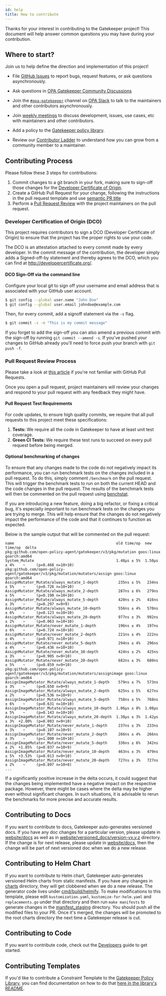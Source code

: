 ```yaml
---
id: help
title: How to contribute
---
```

Thanks for your interest in contributing to the Gatekeeper project! This document will help answer common questions you may have during your contribution.

## Where to start?
Join us to help define the direction and implementation of this project!

- File [GitHub Issues](https://github.com/open-policy-agent/gatekeeper/issues)
  to report bugs, request features, or ask questions asynchronously.

- Ask questions in [OPA Gatekeeper Community Discussions](https://github.com/open-policy-agent/community/discussions/categories/gatekeeper)
  
- Join the [`#opa-gatekeeper`](https://openpolicyagent.slack.com/messages/CDTN970AX)
  channel on [OPA Slack](https://slack.openpolicyagent.org/) to talk to the maintainers and other contributors asynchronously.

- Join [weekly meetings](https://docs.google.com/document/d/1A1-Q-1OMw3QODs1wT6eqfLTagcGmgzAJAjJihiO3T48/edit) to discuss development, issues, use cases, etc with maintainers and other contributors.

- Add a policy to the [Gatekeeper policy library](https://www.github.com/open-policy-agent/gatekeeper-library).

- Review our [Contributor Ladder](https://github.com/open-policy-agent/gatekeeper/blob/master/CONTRIBUTOR_LADDER.md) to understand how you can grow from a community member to a maintainer.

## Contributing Process

Please follow these 3 steps for contributions:

1. Commit changes to a git branch in your fork, making sure to sign-off those changes for the [Developer Certificate of Origin](#developer-certification-of-origin-dco).
1. Create a GitHub Pull Request for your change, following the instructions in the pull request template and use [semantic PR title](https://github.com/zeke/semantic-pull-requests)
1. Perform a [Pull Request Review](#pull-request-review-process) with the project maintainers on the pull request.

### Developer Certification of Origin (DCO)

This project requires contributors to sign a DCO (Developer Certificate of Origin) to ensure that the project has the proper rights to use your code. 

The DCO is an attestation attached to every commit made by every developer. In the commit message of the contribution, the developer simply adds a Signed-off-by statement and thereby agrees to the DCO, which you can find at <http://developercertificate.org/>.

#### DCO Sign-Off via the command line

Configure your local git to sign off your username and email address that is associated with your GitHub user account.

```sh
$ git config --global user.name "John Doe" 
$ git config --global user.email johndoe@example.com 
```

Then, for every commit, add a signoff statement via the `-s` flag. 

```sh
$ git commit -s -m "This is my commit message"
```

If you forget to add the sign-off you can also amend a previous commit with the sign-off by running `git commit --amend -s`. If you've pushed your changes to GitHub already you'll need to force push your branch with `git push -f`.

### Pull Request Review Process

Please take a look at [this article](https://help.github.com/articles/about-pull-requests/) if you're not familiar with GitHub Pull Requests.

Once you open a pull request, project maintainers will review your changes and respond to your pull request with any feedback they might have.

#### Pull Request Test Requirements

For code updates, to ensure high quality commits, we require that all pull requests to this project meet these specifications:

1. **Tests:** We require all the code in Gatekeeper to have at least unit test coverage.
2. **Green CI Tests:** We require these test runs to succeed on every pull request before being merged.

#### Optional benchmarking of changes

To ensure that any changes made to the code do not negatively impact its performance, you can run benchmark tests on the changes included in a pull request. To do this, simply comment `/benchmark` on the pull request. This will trigger the benchmark tests to run on both the current HEAD and the code changes in the pull request. The results of the benchmark tests will then be commented on the pull request using [benchstat](https://pkg.go.dev/golang.org/x/perf/cmd/benchstat).

If you are introducing a new feature, doing a big refactor, or fixing a critical bug, it's especially important to run benchmark tests on the changes you are trying to merge. This will help ensure that the changes do not negatively impact the performance of the code and that it continues to function as expected.

Below is the sample output that will be commented on the pull request:

```
name                                              old time/op  new time/op  delta
pkg:github.com/open-policy-agent/gatekeeper/v3/pkg/mutation goos:linux goarch:amd64
System_Mutate                                     1.48µs ± 5%  1.50µs ± 4%    ~     (p=0.468 n=10+10)
pkg:github.com/open-policy-agent/gatekeeper/v3/pkg/mutation/mutators/assign goos:linux goarch:amd64
AssignMutator_Mutate/always_mutate_1-depth         235ns ± 5%   234ns ± 5%    ~     (p=0.726 n=10+10)
AssignMutator_Mutate/always_mutate_2-depth         287ns ± 6%   279ns ± 5%    ~     (p=0.190 n=10+10)
AssignMutator_Mutate/always_mutate_5-depth         420ns ± 2%   416ns ± 3%    ~     (p=0.297 n=9+9)
AssignMutator_Mutate/always_mutate_10-depth        556ns ± 4%   570ns ± 6%    ~     (p=0.123 n=10+10)
AssignMutator_Mutate/always_mutate_20-depth        977ns ± 3%   992ns ± 2%    ~     (p=0.063 n=10+10)
AssignMutator_Mutate/never_mutate_1-depth          196ns ± 4%   197ns ± 6%    ~     (p=0.724 n=10+10)
AssignMutator_Mutate/never_mutate_2-depth          221ns ± 4%   222ns ± 4%    ~     (p=0.971 n=10+10)
AssignMutator_Mutate/never_mutate_5-depth          294ns ± 4%   296ns ± 4%    ~     (p=0.436 n=10+10)
AssignMutator_Mutate/never_mutate_10-depth         424ns ± 2%   425ns ± 3%    ~     (p=0.905 n=9+10)
AssignMutator_Mutate/never_mutate_20-depth         682ns ± 3%   680ns ± 5%    ~     (p=0.859 n=9+10)
pkg:github.com/open-policy-agent/gatekeeper/v3/pkg/mutation/mutators/assignimage goos:linux goarch:amd64
AssignImageMutator_Mutate/always_mutate_1-depth    579ns ± 7%   573ns ± 3%    ~     (p=0.650 n=9+9)
AssignImageMutator_Mutate/always_mutate_2-depth    625ns ± 5%   627ns ± 2%    ~     (p=0.536 n=10+9)
AssignImageMutator_Mutate/always_mutate_5-depth    758ns ± 5%   768ns ± 6%    ~     (p=0.631 n=10+10)
AssignImageMutator_Mutate/always_mutate_10-depth  1.06µs ± 8%  1.08µs ± 5%    ~     (p=0.143 n=10+10)
AssignImageMutator_Mutate/always_mutate_20-depth  1.38µs ± 3%  1.42µs ± 3%  +2.80%  (p=0.003 n=9+10)
AssignImageMutator_Mutate/never_mutate_1-depth     237ns ± 3%   233ns ± 3%    ~     (p=0.107 n=10+9)
AssignImageMutator_Mutate/never_mutate_2-depth     266ns ± 4%   266ns ± 3%    ~     (p=1.000 n=10+10)
AssignImageMutator_Mutate/never_mutate_5-depth     336ns ± 6%   342ns ± 2%  +1.85%  (p=0.037 n=10+9)
AssignImageMutator_Mutate/never_mutate_10-depth    463ns ± 3%   479ns ± 5%  +3.53%  (p=0.013 n=9+10)
AssignImageMutator_Mutate/never_mutate_20-depth    727ns ± 3%   727ns ± 2%    ~     (p=0.897 n=10+8)
...
```

If a significantly positive increase in the delta occurs, it could suggest that the changes being implemented have a negative impact on the respective package. However, there might be cases where the delta may be higher even without significant changes. In such situations, it is advisable to rerun the benchmarks for more precise and accurate results.

## Contributing to Docs

If you want to contribute to docs, Gatekeeper auto-generates versioned docs. If you have any doc changes for a particular version, please update in [website/docs](https://github.com/open-policy-agent/gatekeeper/tree/master/website/docs) as well as in [website/versioned_docs/version-vx.y.z](https://github.com/open-policy-agent/gatekeeper/tree/master/website/versioned_docs) directory. If the change is for next release, please update in [website/docs](https://github.com/open-policy-agent/gatekeeper/tree/master/website/docs), then the change will be part of next versioned doc when we do a new release.

## Contributing to Helm Chart

If you want to contribute to Helm chart, Gatekeeper auto-generates versioned Helm charts from static manifests. If you have any changes in [charts](https://github.com/open-policy-agent/gatekeeper/tree/master/charts) directory, they will get clobbered when we do a new release. The generator code lives under [cmd/build/helmify](https://github.com/open-policy-agent/gatekeeper/tree/master/cmd/build/helmify). To make modifications to this template, please edit `kustomization.yaml`, `kustomize-for-helm.yaml` and `replacements.go` under that directory and then run `make manifests` to generate changes in the [manifest_staging](https://github.com/open-policy-agent/gatekeeper/tree/master/manifest_staging) directory. You should push all the modified files to your PR. Once it's merged, the changes will be promoted to the root charts directory the next time a Gatekeeper release is cut.

## Contributing to Code

If you want to contribute code, check out the [Developers](developers.md) guide to get started.

## Contributing Templates

If you'd like to contribute a Constraint Template to the [Gatekeeper Policy Library](https://open-policy-agent.github.io/gatekeeper-library/website/), you can find documentation on how to do that [here in the library's README](https://github.com/open-policy-agent/gatekeeper-library?tab=readme-ov-file#how-to-contribute-to-the-library).